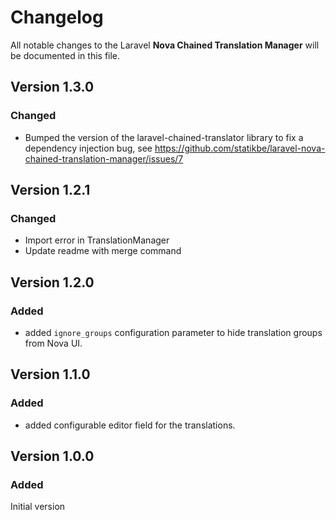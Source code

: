 # Changelog

All notable changes to the Laravel __Nova Chained Translation Manager__ will be documented in this file.

## Version 1.3.0
### Changed
- Bumped the version of the laravel-chained-translator library to fix a dependency injection bug, see https://github.com/statikbe/laravel-nova-chained-translation-manager/issues/7

## Version 1.2.1
### Changed
- Import error in TranslationManager
- Update readme with merge command

## Version 1.2.0
### Added
- added `ignore_groups` configuration parameter to hide translation groups from Nova UI.

## Version 1.1.0
### Added
- added configurable editor field for the translations.

## Version 1.0.0 
### Added
Initial version
